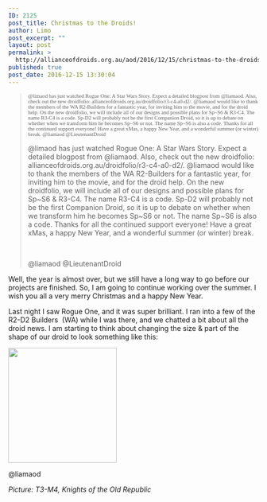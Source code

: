 ```yaml
---
ID: 2125
post_title: Christmas to the Droids!
author: Limo
post_excerpt: ""
layout: post
permalink: >
  http://allianceofdroids.org.au/aod/2016/12/15/christmas-to-the-droids/
published: true
post_date: 2016-12-15 13:30:04
---
```

<blockquote><span style="font-family: aurebesh; font-size: 8pt;">@limaod has just watched Rogue One: A Star Wars Story. Expect a detailed blogpost from @liamaod. Also, check out the new droidfolio: allianceofdroids.org.au/droidfolio/r3-c4-a0-d2/.
@liamaod would like to thank the members of the WA R2-Builders for a fantastic year, for inviting him to the movie, and for the droid help.
On the new droidfolio, we will include all of our designs and possible plans for Sp~S6 &amp; R3-C4. The name R3-C4 is a code.
Sp-D2 will probably not be the first Companion Droid, so it is up to debate on whether when we transform him he becomes Sp~S6 or not. The name Sp~S6 is also a code.
Thanks for all the continued support everyone! Have a great xMas, a happy New Year, and a wonderful summer (or winter) break.
@liamaod @LieutenantDroid </span>

@limaod has just watched Rogue One: A Star Wars Story. Expect a detailed blogpost from @liamaod. Also, check out the new droidfolio: allianceofdroids.org.au/droidfolio/r3-c4-a0-d2/.
@liamaod would like to thank the members of the WA R2-Builders for a fantastic year, for inviting him to the movie, and for the droid help.
On the new droidfolio, we will include all of our designs and possible plans for Sp~S6 &amp; R3-C4. The name R3-C4 is a code.
Sp-D2 will probably not be the first Companion Droid, so it is up to debate on whether when we transform him he becomes Sp~S6 or not. The name Sp~S6 is also a code.
Thanks for all the continued support everyone! Have a great xMas, a happy New Year, and a wonderful summer (or winter) break.

&nbsp;

@liamaod @LieutenantDroid</blockquote>
Well, the year is almost over, but we still have a long way to go before our projects are finished. So, I am going to continue working over the summer. I wish you all a very merry Christmas and a happy New Year.

Last night I saw Rogue One, and it was super brilliant. I ran into a few of the R2-D2 Builders  (WA) while I was there, and we chatted a bit about all the droid news. I am starting to think about changing the size &amp; part of the shape of our droid to look something like this:

<img class="alignnone size-full wp-image-2131" src="http://allianceofdroids.org.au/wp-content/uploads/2016/12/download-3.jpg" alt="" width="218" height="231" />

@liamaod

<em>Picture: T3-M4, Knights of the Old Republic</em>